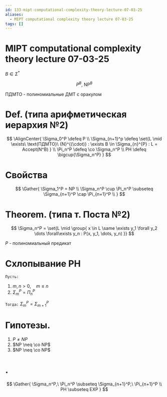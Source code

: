 ```yaml
---
id: 133-mipt-computational-complexity-theory-lecture-07-03-25
aliases:
  - MIPT computational complexity theory lecture 07-03-25
tags: []
---
```


# MIPT computational complexity theory lecture 07-03-25

$B \in \Sigma^*$

$$
P^B,\ \text{NP}^B
$$

ПДМТО - полиномиальные ДМТ с оракулом

# Def. (типа арифметическая иерархия №2)

$$
\AlignCenter{
\Sigma_0^P \defeq P \\
\Sigma_{n+1}^p \defeq \set{L \mid \exists\ \text{ПДМТО}\ {N}^{(\cdot)} :
\exists B \in \Sigma_{n}^{P} : L = Accept(N^B)
} \\
\Pi_n^P \defeq \co \Sigma_n^P \\
PH \defeq \bigcup{\Sigma_n^P}
}
$$

# Свойства

$$
\Gather{
\Sigma_1^P = NP \\
\Sigma_n^P \cup \Pi_n^P \subseteq \Sigma_{n+1}^P \cap \Pi_{n+1}^P \\
}
$$

# Theorem. (типа т. Поста №2)

$$
\Sigma_n^P = \set{L \mid \group{
x \in L \same
\exists y_1 \forall y_2 \dots \forall\exists y_n : P(x, y_1, \dots, y_n)
}}
$$

$P$ - полиномиальный предикат

# Схлопывание PH

`Пусть:`
1. $m,n > 0,\quad m \le n$
2. $\Sigma_m^P = \Pi_n^P$

`Тогда:` $\Sigma_m^P = \Sigma_{m+1}^P$

# Гипотезы.

1. $P \neq NP$
2. $NP \neq \co NP$
3. $NP \neq \co NP$

# .
$$
\Gather{
\Sigma_n^P,\ \Pi_n^P \subseteq \Sigma_{n+1}^P,\ \Pi_{n+1}^P \\
PH \subseteq EXP
}
$$
